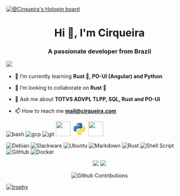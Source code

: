 [![@Cirqueira's Holopin board](https://holopin.io/api/user/board?user=cirqueiralabs)](https://holopin.io/@cirqueiralabs)
<p align="center">
</p>
<h1 align="center">Hi 👋, I'm Cirqueira</h1>
<h3 align="center">A passionate developer from Brazil</h3>

![](https://komarev.com/ghpvc/?username=cirqueira-labs)

- 🌱 I’m currently learning **Rust 🦀, PO-UI (Angular) and Python**

- 👯 I’m looking to collaborate on **Rust 🦀**

- 💬 Ask me about **TOTVS ADVPL TLPP, SQL, Rust and PO-UI**

- 📫 How to reach me **mail@cirqueira.com**

<p align="left">
<img src="https://www.vectorlogo.zone/logos/gnu_bash/gnu_bash-icon.svg" alt="bash" width="40" height="40"/>
<img src="https://www.vectorlogo.zone/logos/google_cloud/google_cloud-icon.svg" alt="gcp" width="40" height="40"/>
<img src="https://www.vectorlogo.zone/logos/git-scm/git-scm-icon.svg" alt="git" width="40" height="40"/>
<img src="https://cdn.jsdelivr.net/gh/devicons/devicon/icons/vscode/vscode-original.svg" width="40" height="40"/>
<img src="https://raw.githubusercontent.com/devicons/devicon/master/icons/python/python-original.svg" width="40" height="40" />
<img src="https://cdn.jsdelivr.net/gh/devicons/devicon/icons/rust/rust-plain.svg" width="40" height="40" />
</p>

![Debian](https://img.shields.io/badge/Debian-D70A53?&logo=debian&logoColor=white)
![Slackware](https://img.shields.io/badge/-Slackware-%231357BD?logo=slackware&logoColor=white)
![Ubuntu](https://img.shields.io/badge/Ubuntu-E95420?logo=ubuntu&logoColor=white)
![Markdown](https://img.shields.io/badge/markdown-%23000000.svg?logo=markdown&logoColor=white)
![Rust](https://img.shields.io/badge/rust-%23000000.svg?logo=rust&logoColor=white)
![Shell Script](https://img.shields.io/badge/shell_script-%23121011.svg?logo=gnu-bash&logoColor=white)
![GitHub](https://img.shields.io/badge/github-%23121011.svg?logo=github&logoColor=white)
![Docker](https://img.shields.io/badge/docker-%230db7ed.svg?logo=docker&logoColor=white)

<div align="center">
 <img height="180em" src="https://github-readme-stats.vercel.app/api?username=cirqueira-labs&show_icons=true&theme=tritanopia&include_all_commits=true&count_private=true"/>
  <img height="180em" src="https://github-readme-stats.vercel.app/api/top-langs/?username=cirqueira-labs&layout=compact&langs_count=7&theme=tritanopia"/> 
</div>

<div align="center">

  ![Github Contributions](https://github-readme-streak-stats.herokuapp.com/?user=cirqueira-labs&hide_border=true)   
  
</div>
<a href="https://github.com/cirqueira-labs">

[![trophy](https://github-profile-trophy.vercel.app/?username=cirqueira-labs&margin-h=15&margin-w=15)](https://github.com/cirqueira-labs)

<!--
<div style="display: flex; flex-direction: row;">
<a href="https://www.githubtrends.io/wrapped/cirqueira-labs">
<img src="https://api.githubtrends.io/user/svg/cirqueira-labs/langs?time_range=one_year&theme=ferns" />
</a>
<a href="https://www.githubtrends.io/wrapped/cirqueira-labs" >
<img src="https://api.githubtrends.io/user/svg/cirqueira-labs/repos?time_range=one_year&theme=ferns" />
</a>
</div>
-->
